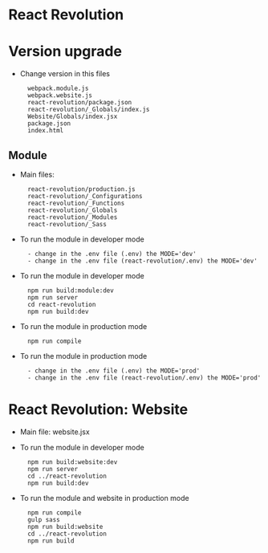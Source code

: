 # React Revolution

# Version upgrade 

- Change version in this files

        webpack.module.js
        webpack.website.js
        react-revolution/package.json
        react-revolution/_Globals/index.js
        Website/Globals/index.jsx
        package.json
        index.html
                
## Module

- Main files: 

        react-revolution/production.js
        react-revolution/_Configurations
        react-revolution/_Functions
        react-revolution/_Globals
        react-revolution/_Modules
        react-revolution/_Sass

- To run the module in developer mode
        
        - change in the .env file (.env) the MODE='dev'
        - change in the .env file (react-revolution/.env) the MODE='dev'

- To run the module in developer mode
        
        npm run build:module:dev
        npm run server
        cd react-revolution
        npm run build:dev

- To run the module in production mode
        
        npm run compile

- To run the module in production mode
        
        - change in the .env file (.env) the MODE='prod'
        - change in the .env file (react-revolution/.env) the MODE='prod'

# React Revolution: Website

- Main file: website.jsx

- To run the module in developer mode
        
        npm run build:website:dev
        npm run server
        cd ../react-revolution
        npm run build:dev

- To run the module and website in production mode
        
        npm run compile
        gulp sass
        npm run build:website
        cd ../react-revolution
        npm run build
